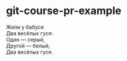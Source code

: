 # git-course-pr-example

Жили у бабуси    
Два весёлых гуся:    
Один — серый,    
Другой — белый,    
Два весёлых гуся.  

